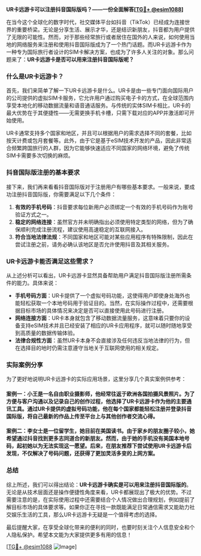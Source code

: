 **UR卡远游卡可以注册抖音国际版吗？——一份全面解答[[TG💪+ @esim1088](https://t.me/s/esim1088)]**

在当今这个全球化的数字时代，社交媒体平台如抖音（TikTok）已经成为连接世界的重要桥梁。无论是分享生活、展示才华，还是结识新朋友，抖音都为用户提供了无限的可能性。然而，对于那些经常旅行或者居住在国外的人来说，如何使用当地的网络服务来注册和使用抖音国际版成为了一个热门话题。而UR卡远游卡作为一种专为国际旅行者设计的SIM卡解决方案，也成为了许多人关注的对象。那么问题来了：**UR卡远游卡是否可以用来注册抖音国际版呢？**

### 什么是UR卡远游卡？

首先，我们来简单了解一下UR卡远游卡是什么。UR卡是由一些专门面向国际用户的公司提供的虚拟SIM卡服务，它允许用户通过购买电子卡的方式，在全球范围内享受本地化的移动数据流量和语音通话服务。与传统的实体SIM卡相比，UR卡的最大优势在于其便捷性——无需更换手机卡槽，只需下载对应的APP并激活即可开始使用。

UR卡通常支持多个国家和地区，并且可以根据用户的需求选择不同的套餐，比如按天计费或包月套餐等。此外，由于它是基于eSIM技术开发的产品，因此非常适合频繁跨国旅行的人群，因为它能够快速适应不同国家的网络环境，避免了传统SIM卡需要多次切换的麻烦。

### 抖音国际版注册的基本要求

接下来，我们再来看看抖音国际版对于注册用户有哪些基本要求。一般来说，要成功注册抖音国际版，你需要满足以下几个条件：

1. **有效的手机号码**：抖音要求每位新用户必须绑定一个有效的手机号码作为账号验证方式之一。
2. **稳定的网络连接**：虽然官方并未明确指出必须使用特定类型的网络，但为了确保顺利完成注册流程，建议使用高速稳定的互联网接入。
3. **符合当地法律法规**：不同国家和地区可能对某些应用程序有特殊限制，因此在尝试注册之前，请务必确认该地区是否允许使用抖音及其相关服务。

### UR卡远游卡能否满足这些需求？

从上述分析可以看出，UR卡远游卡显然具备帮助用户满足抖音国际版注册所需条件的能力。具体来说：

- **手机号码方面**：UR卡提供了一个虚拟号码功能，这使得用户即使身处海外也能轻松获取一个本地号码用于验证目的。当然，在实际操作过程中，还需要根据目标市场的具体情况来决定是否可以直接使用此号码进行注册。
- **网络连接方面**：UR卡本身就包含了移动数据流量服务，这意味着只要你的设备支持eSIM技术并且已经安装了相应的UR卡应用程序，就可以随时随地享受到高质量的数据传输体验。
- **法律合规性方面**：虽然UR卡本身不会直接涉及任何违反当地法律的行为，但在选择目的地时仍需注意遵守当地关于互联网使用的相关规定。

### 实际案例分享

为了更好地说明UR卡远游卡的实际应用场景，这里分享几个真实案例供参考：

#### 案例一：小王是一名自由职业摄影师，他经常往返于欧洲各国拍摄风景照片。为了方便与客户沟通以及记录自己的创作过程，他选择了UR卡远游卡作为他的主要通讯工具。通过UR卡提供的虚拟号码功能，他在每个国家都能轻松注册并登录抖音国际版，将自己最新的作品上传至平台上与其他创作者交流心得。

#### 案例二：李女士是一位留学生，她目前在美国读书。由于家乡的朋友圈子较小，她希望通过抖音找到更多志同道合的新朋友。然而，由于她的手机没有美国本地号码，起初她以为无法实现这一愿望。后来，在朋友推荐下尝试使用UR卡远游卡后发现，不仅解决了号码问题，还获得了更加灵活多变的上网方案。

### 总结

综上所述，我们可以得出结论：**UR卡远游卡确实是可以用来注册抖音国际版的**。无论是从技术层面还是操作便捷性角度来看，UR卡都展现出了极大的优势。不过需要注意的是，在实际使用过程中还需要结合个人情况做出合理规划，例如提前了解目标市场的具体要求等。如果你正在寻找一款既能满足日常通信需求又能助力社交娱乐生活的工具，那么UR卡远游卡无疑是一个值得考虑的选择。

最后提醒大家，在享受全球化带来的便利的同时，也要时刻关注个人信息安全和个人隐私保护。希望本文能为大家提供更多有用的信息！

[[TG💪+ @esim1088](https://t.me/s/esim1088) ![Image](https://i.postimg.cc/4NQfJmqS/Snipaste-2025-05-13-00-14-12.png)]
